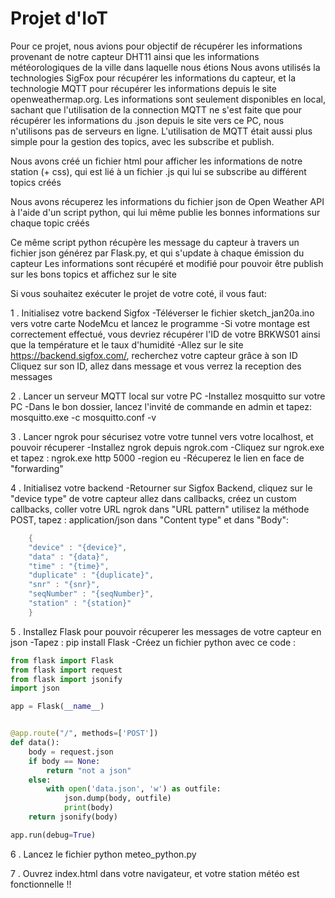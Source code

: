 # Projet d'IoT

Pour ce projet, nous avions pour objectif de récupérer les informations provenant de notre capteur DHT11 ainsi que les informations météorologiques de la ville dans laquelle nous étions
Nous avons utilisés la technologies SigFox pour récupérer les informations du capteur, et la technologie MQTT pour 
récupérer les informations depuis le site openweathermap.org.
Les informations sont seulement disponibles en local, sachant que l'utilisation de la connection MQTT ne s'est faite que pour récupérer les informations du .json
depuis le site vers ce PC, nous n'utilisons pas de serveurs en ligne. L'utilisation de MQTT était aussi plus simple pour la gestion des topics, avec les subscribe et publish.

Nous avons créé un fichier html pour afficher les informations de notre station (+ css),
qui est lié à un fichier .js qui lui se subscribe au différent topics créés

Nous avons récuperez les informations du fichier json de Open Weather API à l'aide d'un script python,
qui lui même publie les bonnes informations sur chaque topic créés

Ce même script python récupère les message du capteur à travers un fichier json générez par Flask.py,
et qui s'update à chaque émission du capteur
Les informations sont récupéré et modifié pour pouvoir être publish sur les bons topics et affichez sur le site

Si vous souhaitez exécuter le projet de votre coté, il vous faut:

1 . Initialisez votre backend Sigfox
	-Téléverser le fichier sketch_jan20a.ino vers votre carte NodeMcu et lancez le programme
	-Si votre montage est correctement effectué, vous devriez récupérer l'ID de votre BRKWS01
	 ainsi que la température et le taux d'humidité
	-Allez sur le site https://backend.sigfox.com/, recherchez votre capteur grâce à son ID
	 Cliquez sur son ID, allez dans message et vous verrez la reception des messages

2 . Lancer un serveur MQTT local sur votre PC
	-Installez mosquitto sur votre PC
	-Dans le bon dossier, lancez l'invité de commande en admin et tapez:
		mosquitto.exe -c mosquitto.conf -v
	
3 . Lancer ngrok pour sécurisez votre votre tunnel vers votre localhost, et pouvoir récuperer 
	-Installez ngrok depuis ngrok.com
	-Cliquez sur ngrok.exe et tapez : ngrok.exe http 5000 -region eu
	-Récuperez le lien en face de "forwarding"

4 . Initialisez votre backend
	-Retourner sur Sigfox Backend, cliquez sur le "device type" de votre capteur
	 allez dans callbacks, créez un custom callbacks, coller votre URL ngrok dans "URL pattern"
	 utilisez la méthode POST, tapez : application/json dans "Content type" et dans "Body":
```c
	{
  	"device" : "{device}",
  	"data" : "{data}",
  	"time" : "{time}",
  	"duplicate" : "{duplicate}",
  	"snr" : "{snr}",
  	"seqNumber" : "{seqNumber}",
  	"station" : "{station}"
	}
```	

5 . Installez Flask pour pouvoir récuperer les messages de votre capteur en json
	-Tapez : pip install Flask
	-Créez un fichier python avec ce code :
```python
from flask import Flask
from flask import request
from flask import jsonify
import json

app = Flask(__name__)


@app.route("/", methods=['POST'])
def data():
	body = request.json
	if body == None:
		return "not a json"
	else:   
		with open('data.json', 'w') as outfile:
			json.dump(body, outfile)
			print(body)
	return jsonify(body) 

app.run(debug=True)
```

6 . Lancez le fichier python meteo_python.py

7 . Ouvrez index.html dans votre navigateur, et votre station météo est fonctionnelle !!
